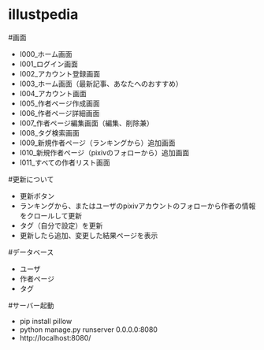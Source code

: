 # illustpedia

#画面
 - I000_ホーム画面
 - I001_ログイン画面
 - I002_アカウント登録画面
 - I003_ホーム画面（最新記事、あなたへのおすすめ）
 - I004_アカウント画面
 - I005_作者ページ作成画面
 - I006_作者ページ詳細画面
 - I007_作者ページ編集画面（編集、削除兼）
 - I008_タグ検索画面
 - I009_新規作者ページ（ランキングから）追加画面
 - I010_新規作者ページ（pixivのフォローから）追加画面
 - I011_すべての作者リスト画面
 
#更新について
 - 更新ボタン
 - ランキングから、またはユーザのpixivアカウントのフォローから作者の情報をクロールして更新
 - タグ（自分で設定）を更新
 - 更新したら追加、変更した結果ページを表示

#データベース
 - ユーザ
 - 作者ページ
 - タグ
 
#サーバー起動
 - pip install pillow
 - python manage.py runserver 0.0.0.0:8080
 - http://localhost:8080/
